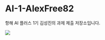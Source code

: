 # AI-1-AlexFree82
항해 AI 플러스 1기 김성진의 과제 제출 저장소입니다.

<a href="https://hhpluscertificateofcompletion.oopy.io/">
  <img src="https://static.spartacodingclub.kr/hanghae99/plus/completion/badge_blue.svg" />
</a>
